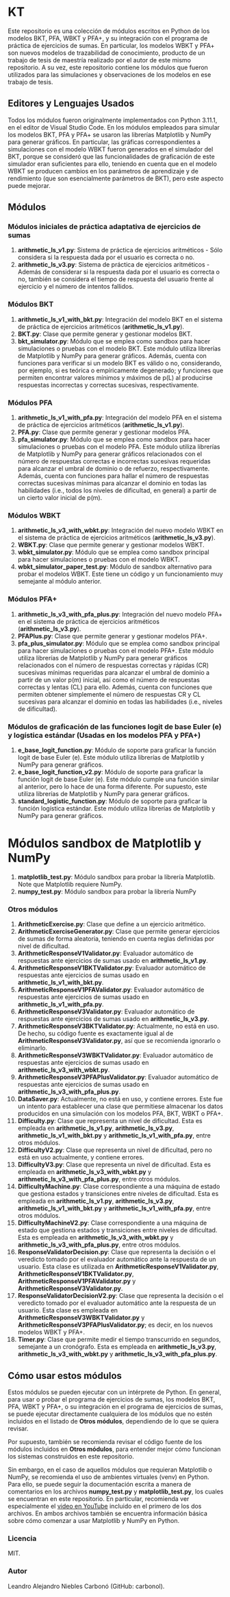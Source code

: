 # KT
Este repositorio es una colección de módulos escritos en Python de los modelos BKT, PFA, WBKT y PFA+, y su integración con el programa de práctica de ejercicios de sumas. En particular, los modelos WBKT y PFA+ son nuevos modelos de trazabilidad de conocimiento, producto de un trabajo de tesis de maestría realizado por el autor de este mismo repositorio. A su vez, este repositorio contiene los módulos que fueron utilizados para las simulaciones y observaciones de los modelos en ese trabajo de tesis.

## Editores y Lenguajes Usados

Todos los módulos fueron originalmente implementados con Python 3.11.1, en el editor de Visual Studio Code. En los módulos empleados para simular los modelos BKT, PFA y PFA+ se usaron las librerías Matplotlib y NumPy para generar gráficos. En particular, las gráficas correspondientes a simulaciones con el modelo WBKT fueron generados en el simulador del BKT, porque se consideró que las funcionalidades de graficación de este simulador eran suficientes para ello, teniendo en cuenta que en el modelo WBKT se producen cambios en los parámetros de aprendizaje y de rendimiento (que son esencialmente parámetros de BKT), pero este aspecto puede mejorar.

## Módulos
### Módulos iniciales de práctica adaptativa de ejercicios de sumas

1. **arithmetic_ls_v1.py**: Sistema de práctica de ejercicios aritméticos - Sólo considera si la respuesta dada por el usuario es correcta o no.
2. **arithmetic_ls_v3.py**: Sistema de práctica de ejercicios aritméticos - Además de considerar si la respuesta dada por el usuario es correcta o no, también se considera el tiempo de respuesta del usuario frente al ejercicio y el número de intentos fallidos.

### Módulos BKT

1. **arithmetic_ls_v1_with_bkt.py**: Integración del modelo BKT en el sistema de práctica de ejercicios aritméticos (**arithmetic_ls_v1.py**).
2. **BKT.py**: Clase que permite generar y gestionar modelos BKT.
3. **bkt_simulator.py**: Módulo que se emplea como sandbox para hacer simulaciones o pruebas con el modelo BKT. Este módulo utiliza librerías de Matplotlib y NumPy para generar gráficos. Además, cuenta con funciones para verificar si un modelo BKT es válido o no, considerando, por ejemplo, si es teórica o empíricamente degenerado; y funciones que permiten encontrar valores mínimos y máximos de p(L) al producirse respuestas incorrectas y correctas sucesivas, respectivamente.

### Módulos PFA

1. **arithmetic_ls_v1_with_pfa.py**:  Integración del modelo PFA en el sistema de práctica de ejercicios aritméticos (**arithmetic_ls_v1.py**).
2. **PFA.py**: Clase que permite generar y gestionar modelos PFA.
3. **pfa_simulator.py**: Módulo que se emplea como sandbox para hacer simulaciones o pruebas con el modelo PFA. Este módulo utiliza librerías de Matplotlib y NumPy para generar gráficos relacionados con el número de respuestas correctas e incorrectas sucesivas requeridas para alcanzar el umbral de dominio o de refuerzo, respectivamente. Además, cuenta con funciones para hallar el número de respuestas correctas sucesivas mínimas para alcanzar el dominio en todas las habilidades (i.e., todos los niveles de dificultad, en general) a partir de un cierto valor inicial de p(m).

### Módulos WBKT

1. **arithmetic_ls_v3_with_wbkt.py**: Integración del nuevo modelo WBKT en el sistema de práctica de ejercicios aritméticos (**arithmetic_ls_v3.py**).
2. **WBKT.py**: Clase que permite generar y gestionar modelos WBKT.
3. **wbkt_simulator.py**: Módulo que se emplea como sandbox principal para hacer simulaciones o pruebas con el modelo WBKT.
4. **wbkt_simulator_paper_test.py**: Módulo de sandbox alternativo para probar el modelos WBKT. Este tiene un código y un funcionamiento muy semejante al módulo anterior.

### Módulos PFA+

1. **arithmetic_ls_v3_with_pfa_plus.py**: Integración del nuevo modelo PFA+ en el sistema de práctica de ejercicios aritméticos (**arithmetic_ls_v3.py**).
2. **PFAPlus.py**: Clase que permite generar y gestionar modelos PFA+.
3. **pfa_plus_simulator.py**: Módulo que se emplea como sandbox principal para hacer simulaciones o pruebas con el modelo PFA+. Este módulo utiliza librerías de Matplotlib y NumPy para generar gráficos relacionados con el número de respuestas correctas y rápidas (CR) sucesivas mínimas requeridas para alcanzar el umbral de dominio a partir de un valor p(m) inicial, así como el número de respuestas correctas y lentas (CL) para ello. Además, cuenta con funciones que permiten obtener simplemente el número de respuestas CR y CL sucesivas para alcanzar el dominio en todas las habilidades (i.e., niveles de dificultad).

### Módulos de graficación de las funciones logit de base Euler (e) y logística estándar (Usadas en los modelos PFA y PFA+)

1. **e_base_logit_function.py**: Módulo de soporte para graficar la función logit de base Euler (e). Este módulo utiliza librerías de Matplotlib y NumPy para generar gráficos.
2. **e_base_logit_function_v2.py**: Módulo de soporte para graficar la función logit de base Euler (e). Este módulo cumple una función similar al anterior, pero lo hace de una forma diferente. Por supuesto, este utiliza librerías de Matplotlib y NumPy para generar gráficos.
3. **standard_logistic_function.py**: Módulo de soporte para graficar la función logística estándar. Este módulo utiliza librerías de Matplotlib y NumPy para generar gráficos.

# Módulos sandbox de Matplotlib y NumPy

1. **matplotlib_test.py**: Módulo sandbox para probar la librería Matplotlib. Note que Matplotlib requiere NumPy.
2. **numpy_test.py**: Módulo sandbox para probar la librería NumPy

### Otros módulos

1. **ArithmeticExercise.py**: Clase que define a un ejercicio aritmético.
2. **ArithmeticExerciseGenerator.py**: Clase que permite generar ejercicios de sumas de forma aleatoria, teniendo en cuenta reglas definidas por nivel de dificultad.
3. **ArithmeticResponseV1Validator.py**: Evaluador automático de respuestas ante ejercicios de sumas usado en  **arithmetic_ls_v1.py**.
4. **ArithmeticResponseV1BKTValidator.py**: Evaluador automático de respuestas ante ejercicios de sumas usado en **arithmetic_ls_v1_with_bkt.py**.
5. **ArithmeticResponseV1PFAValidator.py**: Evaluador automático de respuestas ante ejercicios de sumas usado en **arithmetic_ls_v1_with_pfa.py**.
6. **ArithmeticResponseV3Validator.py**: Evaluador automático de respuestas ante ejercicios de sumas usado en  **arithmetic_ls_v3.py**.
7. **ArithmeticResponseV3BKTValidator.py**: Actualmente, no está en uso. De hecho, su código fuente es exactamente igual al de **ArithmeticResponseV3Validator.py**, así que se recomienda ignorarlo o eliminarlo.
8. **ArithmeticResponseV3WBKTValidator.py**: Evaluador automático de respuestas ante ejercicios de sumas usado en **arithmetic_ls_v3_with_wbkt.py**.
9. **ArithmeticResponseV3PFAPlusValidator.py**: Evaluador automático de respuestas ante ejercicios de sumas usado en **arithmetic_ls_v3_with_pfa_plus.py**.
10. **DataSaver.py**: Actualmente, no está en uso, y contiene errores. Este fue un intento para establecer una clase que permitiese almacenar los datos producidos en una simulación con los modelos PFA, BKT, WBKT o PFA+.
11. **Difficulty.py**: Clase que representa un nivel de dificultad. Esta es empleada en **arithmetic_ls_v1.py**, **arithmetic_ls_v3.py**, **arithmetic_ls_v1_with_bkt.py** y **arithmetic_ls_v1_with_pfa.py**, entre otros módulos.
12. **DifficultyV2.py**: Clase que representa un nivel de dificultad, pero no está en uso actualmente, y contiene errores.
13. **DifficultyV3.py**: Clase que representa un nivel de dificultad. Esta es empleada en **arithmetic_ls_v3_with_wbkt.py** y **arithmetic_ls_v3_with_pfa_plus.py**, entre otros módulos.
14. **DifficultyMachine.py**: Clase correspondiente a una máquina de estado que gestiona estados y transiciones entre niveles de dificultad. Esta es empleada en **arithmetic_ls_v1.py**, **arithmetic_ls_v3.py**, **arithmetic_ls_v1_with_bkt.py** y **arithmetic_ls_v1_with_pfa.py**, entre otros módulos.
15. **DifficultyMachineV2.py**: Clase correspondiente a una máquina de estado que gestiona estados y transiciones entre niveles de dificultad. Esta es empleada en **arithmetic_ls_v3_with_wbkt.py** y **arithmetic_ls_v3_with_pfa_plus.py**, entre otros módulos.
16. **ResponseValidatorDecision.py**: Clase que representa la decisión o el veredicto tomado por el evaluador automático ante la respuesta de un usuario. Esta clase es utilizada en **ArithmeticResponseV1Validator.py**, **ArithmeticResponseV1BKTValidator.py**,  **ArithmeticResponseV1PFAValidator.py** y **ArithmeticResponseV3Validator.py**.
17. **ResponseValidatorDecisionV2.py**: Clase que representa la decisión o el veredicto tomado por el evaluador automático ante la respuesta de un usuario. Esta clase es empleada en **ArithmeticResponseV3WBKTValidator.py** y **ArithmeticResponseV3PFAPlusValidator.py**; es decir, en los nuevos modelos WBKT y PFA+.
18. **Timer.py**: Clase que permite medir el tiempo transcurrido en segundos, semejante a un cronógrafo. Esta es empleada en **arithmetic_ls_v3.py**,  **arithmetic_ls_v3_with_wbkt.py** y **arithmetic_ls_v3_with_pfa_plus.py**.

## Cómo usar estos módulos

Estos módulos se pueden ejecutar con un intérprete de Python. En general, para usar o probar el programa de ejercicios de sumas, los modelos BKT, PFA, WBKT y PFA+, o su integración en el programa de ejercicios de sumas, se puede ejecutar directamente cualquiera de los módulos que no estén incluidos en el listado de **Otros módulos**, dependiendo de lo que se quiera revisar.

Por supuesto, también se recomienda revisar el código fuente de los módulos incluidos en **Otros módulos**, para entender mejor cómo funcionan los sistemas construidos en este repositorio.

Sin embargo, en el caso de aquellos módulos que requieran Matplotlib o NumPy, se recomienda el uso de ambientes virtuales (venv) en Python. Para ello, se puede seguir la documentación escrita a manera de comentarios en los archivos **numpy_test.py** y **matplotlib_test.py**, los cuales se encuentran en este repositorio. En particular, recomienda ver especialmente el [video en YouTube](https://www.youtube.com/watch?v=q6dnyS-Ailo "video en YouTube")  incluido en el primero de los dos archivos. En ambos archivos también se encuentra información básica sobre cómo comenzar a usar Matplotlib y NumPy en Python.

### Licencia

MIT.

### Autor

Leandro Alejandro Niebles Carbonó (GitHub: carbonol).
